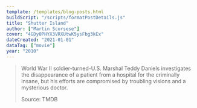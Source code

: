 ```yaml
---
template: /templates/blog-posts.html
buildScript: "/scripts/formatPostDetails.js"
title: "Shutter Island"
author: ["Martin Scorsese"]
cover: "4GDy0PHYX3VRXUtwK5ysFbg3kEx"
dateCreated: "2021-01-01"
dataTag: ["movie"]
year: "2010"
---
```


> World War II soldier-turned-U.S. Marshal Teddy Daniels investigates the disappearance of a patient from a hospital for the criminally insane, but his efforts are compromised by troubling visions and a mysterious doctor.
>
> Source: TMDB
